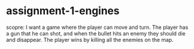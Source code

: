 # assignment-1-engines

scopre: 
I want a game where the player can move and turn. The player has a gun that he can shot, and when the bullet hits an enemy they should die and disappear. The player wins by killing all the enemies on the map. 
